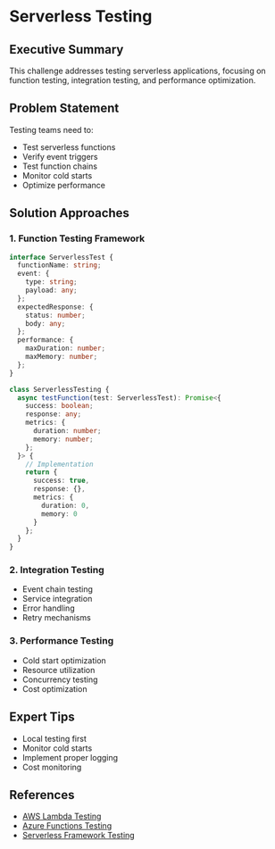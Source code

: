 # Serverless Testing

<ChallengeDifficulty :rating="4" />
<TimeEstimate time="2-3 days" />

## Executive Summary
This challenge addresses testing serverless applications, focusing on function testing, integration testing, and performance optimization.

## Problem Statement
Testing teams need to:
- Test serverless functions
- Verify event triggers
- Test function chains
- Monitor cold starts
- Optimize performance

## Solution Approaches

### 1. Function Testing Framework
```typescript
interface ServerlessTest {
  functionName: string;
  event: {
    type: string;
    payload: any;
  };
  expectedResponse: {
    status: number;
    body: any;
  };
  performance: {
    maxDuration: number;
    maxMemory: number;
  };
}

class ServerlessTesting {
  async testFunction(test: ServerlessTest): Promise<{
    success: boolean;
    response: any;
    metrics: {
      duration: number;
      memory: number;
    };
  }> {
    // Implementation
    return {
      success: true,
      response: {},
      metrics: {
        duration: 0,
        memory: 0
      }
    };
  }
}
```

### 2. Integration Testing
- Event chain testing
- Service integration
- Error handling
- Retry mechanisms

### 3. Performance Testing
- Cold start optimization
- Resource utilization
- Concurrency testing
- Cost optimization

## Expert Tips
- Local testing first
- Monitor cold starts
- Implement proper logging
- Cost monitoring

## References
- [AWS Lambda Testing](https://docs.aws.amazon.com/lambda/latest/dg/testing-functions.html)
- [Azure Functions Testing](https://docs.microsoft.com/azure/azure-functions/functions-test-a-function)
- [Serverless Framework Testing](https://www.serverless.com/framework/docs/providers/aws/guide/testing/)